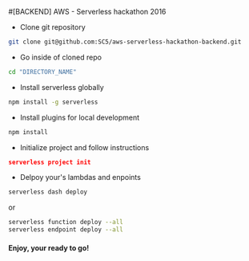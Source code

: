 #[BACKEND] AWS - Serverless hackathon 2016

* Clone git repository
```bash
git clone git@github.com:SC5/aws-serverless-hackathon-backend.git
```

* Go inside of cloned repo
```bash
cd "DIRECTORY_NAME"
```
* Install serverless globally
```bash
npm install -g serverless
```

* Install plugins for local development
```bash
npm install
```

* Initialize project and follow instructions
```json
serverless project init
```

* Delpoy your's lambdas and enpoints
```bash
serverless dash deploy
```
or
```bash
serverless function deploy --all
serverless endpoint deploy --all
```

#### Enjoy, your ready to go!
